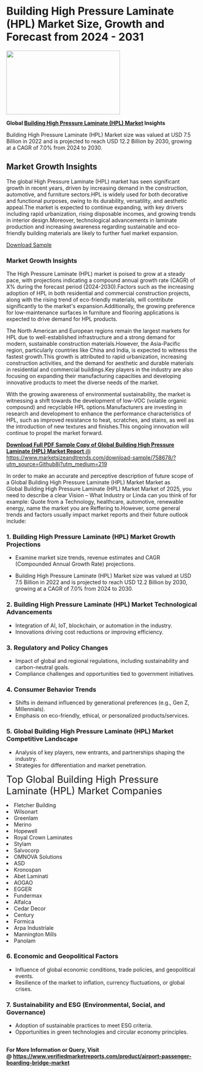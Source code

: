 <H1>Building High Pressure Laminate (HPL) Market Size, Growth and Forecast from 2024 - 2031</H1><img class="aligncenter size-medium wp-image-584254" src="https://thirdeyenews.in/wp-content/uploads/2024/09/Global-Market-Research-300x168.jpeg" alt="" width="300" height="168" /><p><strong>Global&nbsp;<a href="https://www.marketsizeandtrends.com/download-sample/758678/?utm_source=Github8j?utm_medium=219">Building High Pressure Laminate (HPL) Market</a> Insights</strong></p><p>Building High Pressure Laminate (HPL) Market size was valued at USD 7.5 Billion in 2022 and is projected to reach USD 12.2 Billion by 2030, growing at a CAGR of 7.0% from 2024 to 2030.</p><p><h2>Market Growth Insights</h2> <p>The global High Pressure Laminate (HPL) market has seen significant growth in recent years, driven by increasing demand in the construction, automotive, and furniture sectors.HPL is widely used for both decorative and functional purposes, owing to its durability, versatility, and aesthetic appeal.The market is expected to continue expanding, with key drivers including rapid urbanization, rising disposable incomes, and growing trends in interior design.Moreover, technological advancements in laminate production and increasing awareness regarding sustainable and eco-friendly building materials are likely to further fuel market expansion.</p> <p><a href="download_sample_link_here">Download Sample</a></p> <h3>Market Growth Insights</h3> <p>The High Pressure Laminate (HPL) market is poised to grow at a steady pace, with projections indicating a compound annual growth rate (CAGR) of X% during the forecast period (2024-2030).Factors such as the increasing adoption of HPL in both residential and commercial construction projects, along with the rising trend of eco-friendly materials, will contribute significantly to the market's expansion.Additionally, the growing preference for low-maintenance surfaces in furniture and flooring applications is expected to drive demand for HPL products.</p> <p>The North American and European regions remain the largest markets for HPL due to well-established infrastructure and a strong demand for modern, sustainable construction materials.However, the Asia-Pacific region, particularly countries like China and India, is expected to witness the fastest growth.This growth is attributed to rapid urbanization, increasing construction activities, and the demand for aesthetic and durable materials in residential and commercial buildings.Key players in the industry are also focusing on expanding their manufacturing capacities and developing innovative products to meet the diverse needs of the market.</p> <p>With the growing awareness of environmental sustainability, the market is witnessing a shift towards the development of low-VOC (volatile organic compound) and recyclable HPL options.Manufacturers are investing in research and development to enhance the performance characteristics of HPL, such as improved resistance to heat, scratches, and stains, as well as the introduction of new textures and finishes.This ongoing innovation will continue to propel the market forward.</p> <p><a href="get_more_info_link_here"></p><p><span class=""><strong>Download Full PDF Sample Copy of Global Building High Pressure Laminate (HPL) Market Report</strong> @ <a href="https://www.marketsizeandtrends.com/download-sample/758678/?utm_source=Github8j?utm_medium=219" target="_blank">https://www.marketsizeandtrends.com/download-sample/758678/?utm_source=Github8j?utm_medium=219</a></span></p><p>In order to make an accurate and perceptive description of future scope of a Global&nbsp;Building High Pressure Laminate (HPL) Market Market as Global&nbsp;Building High Pressure Laminate (HPL) Market Market of 2025, you need to describe a clear Vision &ndash; What Industry or Linda can you think of for example: Quote from a Technology, healthcare, automotive, renewable energy, name the market you are Reffering to.However, some general trends and factors usually impact market reports and their future outlook include:</p><h3>1.&nbsp;<strong>Building High Pressure Laminate (HPL) Market Growth Projections</strong></h3><ul><li>Examine market size trends, revenue estimates and CAGR (Compounded Annual Growth Rate) projections.</li><li><p>Building High Pressure Laminate (HPL) Market size was valued at USD 7.5 Billion in 2022 and is projected to reach USD 12.2 Billion by 2030, growing at a CAGR of 7.0% from 2024 to 2030.</p></li></ul><h3>2.&nbsp;<strong>Building High Pressure Laminate (HPL) Market Technological Advancements</strong></h3><ul><li>Integration of AI, IoT, blockchain, or automation in the industry.</li><li>Innovations driving cost reductions or improving efficiency.</li></ul><h3>3.&nbsp;<strong>Regulatory and Policy Changes</strong></h3><ul><li>Impact of global and regional regulations, including sustainability and carbon-neutral goals.</li><li>Compliance challenges and opportunities tied to government initiatives.</li></ul><h3>4.&nbsp;<strong>Consumer Behavior Trends</strong></h3><ul><li>Shifts in demand influenced by generational preferences (e.g., Gen Z, Millennials).</li><li>Emphasis on eco-friendly, ethical, or personalized products/services.</li></ul><h3>5.&nbsp;<strong>Global Building High Pressure Laminate (HPL) Market Competitive Landscape</strong></h3><ul><li>Analysis of key players, new entrants, and partnerships shaping the industry.</li><li>Strategies for differentiation and market penetration.</li></ul><p data-pm-slice="1 1 []"><span style="color: inherit; font-family: inherit; font-size: 25px;">Top Global Building High Pressure Laminate (HPL) Market Companies</span></p><div class="" data-test-id=""><p><li>Fletcher Building</li><li> Wilsonart</li><li> Greenlam</li><li> Merino</li><li> Hopewell</li><li> Royal Crown Laminates</li><li> Stylam</li><li> Salvocorp</li><li> OMNOVA Solutions</li><li> ASD</li><li> Kronospan</li><li> Abet Laminati</li><li> AOGAO</li><li> EGGER</li><li> Fundermax</li><li> AlfaIca</li><li> Cedar Decor</li><li> Century</li><li> Formica</li><li> Arpa Industriale</li><li> Mannington Mills</li><li> Panolam</li></p></div><h3>6.&nbsp;<strong>Economic and Geopolitical Factors</strong></h3><ul><li>Influence of global economic conditions, trade policies, and geopolitical events.</li><li>Resilience of the market to inflation, currency fluctuations, or global crises.</li></ul><h3>7.&nbsp;<strong>Sustainability and ESG (Environmental, Social, and Governance)</strong></h3><ul><li>Adoption of sustainable practices to meet ESG criteria.</li><li>Opportunities in green technologies and circular economy principles.</li></ul><h2><strong style="font-size: 14px;">For More Information or Query, Visit @&nbsp;</strong><a style="background-color: #ffffff; font-size: 14px;" href="https://www.marketsizeandtrends.com/report/building-high-pressure-laminate-hpl-market/" target="_blank">https://www.verifiedmarketreports.com/product/airport-passenger-boarding-bridge-market</a></h2>